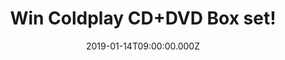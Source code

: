 ---
campaign-uuid: "c-38887ff0-ef97-45b9-809f-b7d0f129ba41"
type: "Competition"
category: "Music"
date: "2019-01-14T09:00:00.000Z"
end-date: "2019-02-14T23:59:00.000Z"
disable-form: false
is_promoted: false
has_entry_page: true
title: "Win Coldplay CD+DVD Box set!"
competition-description: "<p>Calling all Chris Martin fans, get ready because we have\
  \ in our hands the ultimate live document of one of the greatest bands of all times:\
  \ Coldplay.</p>\n<p>An exhilarating 2-hour concert film captured at the climax of\
  \ the band’s A Head Full Of Dreams Tour, accompanied by Live In Buenos Aires, an\
  \ explosive live album, recorded on the final night of the tour and including the\
  \ entire live set.</p>\n<p>If want to feel part of this live experience through\
  \ this amazing DVD… click below for a chance to win!</p>\n"
hero-header: "Win Coldplay CD+DVD Box set!"
terms-confirmation: "N/A"
banner-img: "https://assets.expresslyapp.com/asset-e1abf429-be7e-44a2-9548-37d960154126.jpg"
logo-left-href: "http://club.expressly.io"
logo-left-image: "https://assets.expresslyapp.com/asset-adc6cba2-5215-4478-bdd6-1834836fa989.jpg"
logo-left-title: "Expressly Club"
bg-image-hero: "https://assets.expresslyapp.com/asset-ac3fdc7b-8fd0-4dc8-a626-cf62dc0e5a4b.jpg"
bg-image-first: "https://assets.expresslyapp.com/asset-2549652d-0355-4bf4-83a4-453a0304711a.jpg"
section1-content: "<p>\_<p>Get ready to experience Coldplay’s A Head Full Of Dreams\
  \ world tour with the release of the ultimate live document, Live In Buenos Aires\
  \ (Audio) / Live In São Paulo (Film) / A Head Full Of Dreams (Film). The film is\
  \ helmed by Mat Whitecross – director of Supersonic, the acclaimed 2016 Oasis documentary.</p></p>\n\
  <p>An exhilarating 2-hour concert film captured at the climax of the band’s A Head\
  \ Full Of Dreams Tour, accompanied by Live In Buenos Aires, an explosive live album,\
  \ recorded on the final night of the tour and including the entire live set!</p>\n\
  <p>If you don’t want to miss this great opportunity of having this amazing prize\
  \ in your hands, enter the form below for a chance to win and it could be coming\
  \ home with you.</p>\n"
entry-title: "Win Coldplay CD+DVD Box set!"
entry-content: "<p>Enter the draw to win Coldplay CD+DVD Box set\nby completing the\
  \ form below before 23:59 on 14th of February 2019.</p>\n"
has-winner: false
prize-description: "Coldplay CD+DVD Box set."
special-conditions: "Multiple entries are allowed up to one every day.\r\nThis competition\
  \ is also available on: https://aaa.nme.com/competitions/\r\ncoldplay-box-set-give-away"
country-restrictions:
- "GB"
---